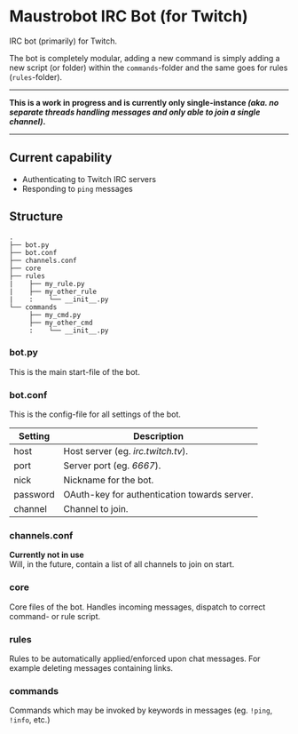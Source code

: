 # Maustrobot IRC Bot (for Twitch)
IRC bot (primarily) for Twitch.

The bot is completely modular, adding a new command is simply
adding a new script (or folder) within the `commands`-folder
and the same goes for rules (`rules`-folder).

***

**This is a work in progress and is currently only single-instance
*(aka. no separate threads handling messages and only able to join
a single channel)*.**

***

## Current capability
- Authenticating to Twitch IRC servers
- Responding to `ping` messages

## Structure
```
.
├── bot.py
├── bot.conf
├── channels.conf
├── core
├── rules
|    ├── my_rule.py
|    ├── my_other_rule
|    :    └── __init__.py
└── commands
     ├── my_cmd.py
     ├── my_other_cmd
     :    └── __init__.py
```

### bot.py
This is the main start-file of the bot.

### bot.conf
This is the config-file for all settings of the bot.

| Setting  | Description                                        |
| -------- | -------------------------------------------------- |
| host     | Host server (eg. *irc.twitch.tv*).                 |
| port     | Server port (eg. *6667*).                          |
| nick     | Nickname for the bot.                              |
| password | OAuth-key for authentication towards server.       |
| channel  | Channel to join.                                   |

### channels.conf
**Currently not in use**  
Will, in the future, contain a list of all channels to join on start.

### core
Core files of the bot. Handles incoming messages, dispatch to correct
command- or rule script.

### rules
Rules to be automatically applied/enforced upon chat messages. For
example deleting messages containing links.

### commands
Commands which may be invoked by keywords in messages (eg. `!ping`, `!info`, etc.)
